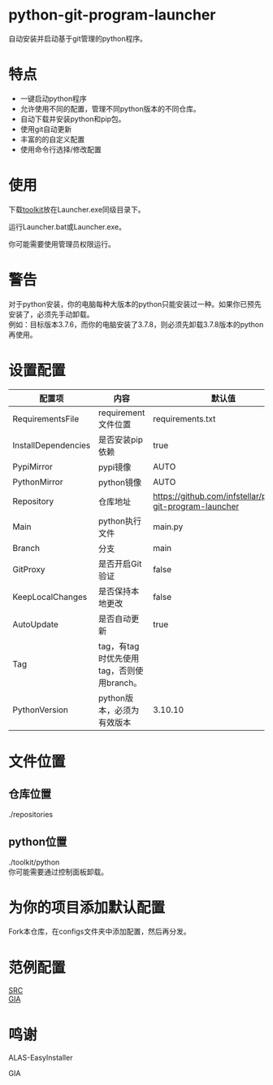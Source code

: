 # python-git-program-launcher
自动安装并启动基于git管理的python程序。

# 特点
- 一键启动python程序
- 允许使用不同的配置，管理不同python版本的不同仓库。
- 自动下载并安装python和pip包。
- 使用git自动更新
- 丰富的的自定义配置
- 使用命令行选择/修改配置
# 使用

下载[toolkit](https://github.com/infstellar/python-git-program-launcher/releases/download/v1.0.0/toolkit.7z)放在Launcher.exe同级目录下。

运行Launcher.bat或Launcher.exe。

你可能需要使用管理员权限运行。

# 警告

对于python安装，你的电脑每种大版本的python只能安装过一种。如果你已预先安装了，必须先手动卸载。  
例如：目标版本3.7.6，而你的电脑安装了3.7.8，则必须先卸载3.7.8版本的python再使用。

# 设置配置

|配置项|内容|默认值|
|----|----|----|
|RequirementsFile|requirement文件位置|requirements.txt|
|InstallDependencies|是否安装pip依赖|true|
|PypiMirror|pypi镜像|AUTO|
|PythonMirror|python镜像|AUTO|
|Repository|仓库地址|https://github.com/infstellar/python-git-program-launcher|
|Main|python执行文件|main.py|
|Branch|分支|main|
|GitProxy|是否开启Git验证|false|
|KeepLocalChanges|是否保持本地更改|false|
|AutoUpdate|是否自动更新|true|
|Tag|tag，有tag时优先使用tag，否则使用branch。||
|PythonVersion|python版本，必须为有效版本|3.10.10|

# 文件位置

## 仓库位置
./repositories

## python位置
./toolkit/python  
你可能需要通过控制面板卸载。

# 为你的项目添加默认配置

Fork本仓库，在configs文件夹中添加配置，然后再分发。

# 范例配置

[SRC](docs/SRC.json)   
[GIA](docs/GIA.json)  

# 鸣谢
ALAS-EasyInstaller

GIA
